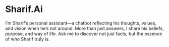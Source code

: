 # Sharif.Ai
I’m Sharif’s personal assistant—a chatbot reflecting his thoughts, values, and vision when he’s not around. More than just answers, I share his beliefs, purpose, and way of life. Ask me to discover not just facts, but the essence of who Sharif truly is.
